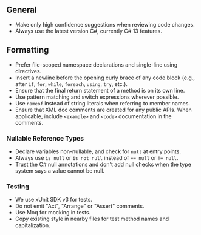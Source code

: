 ## General

* Make only high confidence suggestions when reviewing code changes.
* Always use the latest version C#, currently C# 13 features.

## Formatting

* Prefer file-scoped namespace declarations and single-line using directives.
* Insert a newline before the opening curly brace of any code block (e.g., after `if`, `for`, `while`, `foreach`, `using`, `try`, etc.).
* Ensure that the final return statement of a method is on its own line.
* Use pattern matching and switch expressions wherever possible.
* Use `nameof` instead of string literals when referring to member names.
* Ensure that XML doc comments are created for any public APIs. When applicable, include `<example>` and `<code>` documentation in the comments.

### Nullable Reference Types

* Declare variables non-nullable, and check for `null` at entry points.
* Always use `is null` or `is not null` instead of `== null` or `!= null`.
* Trust the C# null annotations and don't add null checks when the type system says a value cannot be null.

### Testing

* We use xUnit SDK v3 for tests.
* Do not emit "Act", "Arrange" or "Assert" comments.
* Use Moq for mocking in tests.
* Copy existing style in nearby files for test method names and capitalization.
